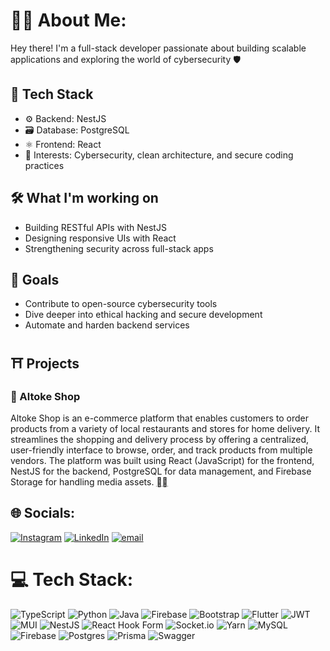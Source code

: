 # 🥷🏼 About Me:
Hey there! I'm a full-stack developer passionate about building scalable applications and exploring the world of cybersecurity 🛡️

## 🧠 Tech Stack
+ ⚙️ Backend: NestJS
+ 🗃️ Database: PostgreSQL
+ ⚛️ Frontend: React
+ 🔐 Interests: Cybersecurity, clean architecture, and secure coding practices

## 🛠️ What I'm working on
+ Building RESTful APIs with NestJS
+ Designing responsive UIs with React
+ Strengthening security across full-stack apps

## 🚀 Goals
+ Contribute to open-source cybersecurity tools
+ Dive deeper into ethical hacking and secure development
+ Automate and harden backend services

## ⛩ Projects

### 🛵 Altoke Shop
Altoke Shop is an e-commerce platform that enables customers to order products from a variety of local restaurants and stores for home delivery. It streamlines the shopping and delivery process by offering a centralized, user-friendly interface to browse, order, and track products from multiple vendors. The platform was built using React (JavaScript) for the frontend, NestJS for the backend, PostgreSQL for data management, and Firebase Storage for handling media assets. [⛓️‍💥](https://altokeshop.com)

## 🌐 Socials:
[![Instagram](https://img.shields.io/badge/Instagram-%23E4405F.svg?logo=Instagram&logoColor=white)](https://instagram.com/_zero_js_) [![LinkedIn](https://img.shields.io/badge/LinkedIn-%230077B5.svg?logo=linkedin&logoColor=white)](https://linkedin.com/in/himurajs) [![email](https://img.shields.io/badge/Email-D14836?logo=gmail&logoColor=white)](mailto:himura.js@hotmail.com) 

# 💻 Tech Stack:
![TypeScript](https://img.shields.io/badge/typescript-%23007ACC.svg?style=for-the-badge&logo=typescript&logoColor=white) ![Python](https://img.shields.io/badge/python-3670A0?style=for-the-badge&logo=python&logoColor=ffdd54) ![Java](https://img.shields.io/badge/java-%23ED8B00.svg?style=for-the-badge&logo=openjdk&logoColor=white) ![Firebase](https://img.shields.io/badge/firebase-%23039BE5.svg?style=for-the-badge&logo=firebase) ![Bootstrap](https://img.shields.io/badge/bootstrap-%238511FA.svg?style=for-the-badge&logo=bootstrap&logoColor=white) ![Flutter](https://img.shields.io/badge/Flutter-%2302569B.svg?style=for-the-badge&logo=Flutter&logoColor=white) ![JWT](https://img.shields.io/badge/JWT-black?style=for-the-badge&logo=JSON%20web%20tokens) ![MUI](https://img.shields.io/badge/MUI-%230081CB.svg?style=for-the-badge&logo=mui&logoColor=white) ![NestJS](https://img.shields.io/badge/nestjs-%23E0234E.svg?style=for-the-badge&logo=nestjs&logoColor=white) ![React Hook Form](https://img.shields.io/badge/React%20Hook%20Form-%23EC5990.svg?style=for-the-badge&logo=reacthookform&logoColor=white) ![Socket.io](https://img.shields.io/badge/Socket.io-black?style=for-the-badge&logo=socket.io&badgeColor=010101) ![Yarn](https://img.shields.io/badge/yarn-%232C8EBB.svg?style=for-the-badge&logo=yarn&logoColor=white) ![MySQL](https://img.shields.io/badge/mysql-4479A1.svg?style=for-the-badge&logo=mysql&logoColor=white) ![Firebase](https://img.shields.io/badge/firebase-a08021?style=for-the-badge&logo=firebase&logoColor=ffcd34) ![Postgres](https://img.shields.io/badge/postgres-%23316192.svg?style=for-the-badge&logo=postgresql&logoColor=white) ![Prisma](https://img.shields.io/badge/Prisma-3982CE?style=for-the-badge&logo=Prisma&logoColor=white) ![Swagger](https://img.shields.io/badge/-Swagger-%23Clojure?style=for-the-badge&logo=swagger&logoColor=white)
